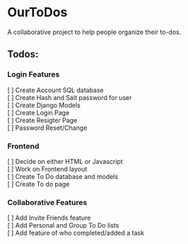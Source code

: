 # OurToDos

A collaborative project to help people organize their to-dos.

## Todos:

### Login Features

[ ] Create Account SQL database\
[ ] Create Hash and Salt password for user\
[ ] Create Django Models\
[ ] Create Login Page\
[ ] Create Resigter Page\
[ ] Password Reset/Change
 
### Frontend

[ ] Decide on either HTML or Javascript\
[ ] Work on Frontend layout\
[ ] Create To Do database and models\
[ ] Create To do page

### Collaborative Features

[ ] Add Invite Friends feature\
[ ] Add Personal and Group To Do lists\
[ ] Add feature of who completed/added a task